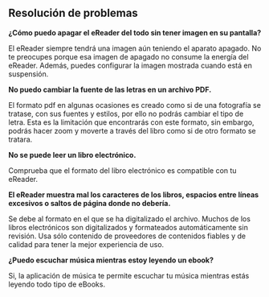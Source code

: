 ## Resolución de problemas

**¿Cómo puedo apagar el eReader del todo sin tener imagen en su pantalla?**

El eReader siempre tendrá una imagen aún teniendo el aparato apagado. No te preocupes porque esa imagen de apagado no consume la energía del eReader. Además, puedes configurar la imagen mostrada cuando está en suspensión.


**No puedo cambiar la fuente de las letras en un archivo PDF.**

El formato pdf en algunas ocasiones es creado como si de una fotografía se tratase, con sus fuentes y estilos, por ello no podrás cambiar el tipo de letra. Esta es la limitación que encontrarás con este formato, sin embargo, podrás hacer zoom y moverte a través del libro como si de otro formato se tratara.


**No se puede leer un libro electrónico.**

Comprueba que el formato del libro electrónico es compatible con tu eReader.


**El eReader muestra mal los caracteres de los libros, espacios entre líneas excesivos o saltos de página donde no debería.**

Se debe al formato en el que se ha digitalizado el archivo. Muchos de los libros electrónicos son digitalizados y formateados automáticamente sin revisión. Usa sólo contenido de proveedores de contenidos fiables y de calidad para tener la mejor experiencia de uso.


**¿Puedo escuchar música mientras estoy leyendo un ebook?**

 Si, la aplicación de música te permite escuchar tu música mientras estás leyendo todo tipo de eBooks.

